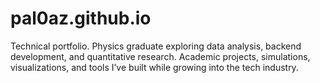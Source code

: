 # pal0az.github.io
Technical portfolio. Physics graduate exploring data analysis, backend development, and quantitative research.  Academic projects, simulations, visualizations, and tools I’ve built while growing into the tech industry.

